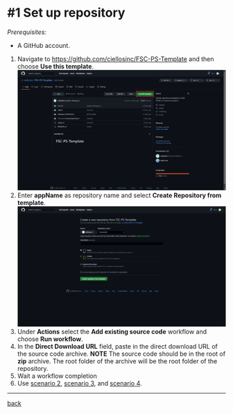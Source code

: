 # #1 Set up repository
*Prerequisites:* 
- A GitHub account.


1. Navigate to https://github.com/ciellosinc/FSC-PS-Template and then choose **Use this template**.
![Use this template](/Scenarios/images/1a.png)
1. Enter **appName** as repository name and select **Create Repository from template**.
![Add repo](/Scenarios/images/1b.png)
1. Under **Actions** select the **Add existing source code** workflow and choose **Run workflow**.
1. In the **Direct Download URL** field, paste in the direct download URL of the source code archive.
**NOTE** The source code should be in the root of **zip** archive. The root folder of the archive will be the root folder of the repository.
1. Wait a workflow completion
1. Use [scenario 2](ConfigureSettings.md), [scenario 3](SelfHostedGitHubRunner.md), and [scenario 4](SetupCICD.md).
---
[back](/README.md)
